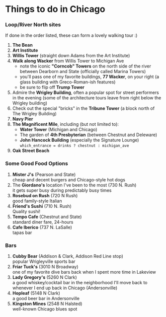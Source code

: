 # Things to do in Chicago

### Loop/River North sites
If done in the order listed, these can form a lovely walking tour :)

1. __The Bean__
1. __Art Institute__
1. __Willis Tower__ (straight down Adams from the Art Institute)
1. __Walk along Wacker__ from Willis Tower to Michigan Ave
    * note the iconic __"Corncob" Towers__ on the north side of the river between Dearborn and State (officially called Marina Towers)
    * you'll pass one of my favorite buildings, __77 Wacker__, on your right (a glass building with Greco-Roman-ish features)
    * be sure to flip off __Trump Tower__
1. Admire the __Wrigley Building__, often a popular spot for street performers in the evening (some of the architecture tours leave from right below the Wrigley building)
1. Check out the special "bricks" in the __Tribune Tower__ (a block north of The Wrigley Building)
1. __Navy Pier__
1. __The Magnificent Mile__, including (but not limited to):
    * __Water Tower__ (Michigan and Chicago)
    * The garden of __4th Presbyterian__ (between Chestnut and Deleware)
    * __John Hancock Building__ (especially the Signature Lounge)  
    `which_entrance = drinks ? chestnut : michigan_ave`
1. __Oak Street Beach__

### Some Good Food Options
1. __Mister J's__ (Pearson and State)  
cheap and decent burgers and Chicago-style hot dogs
1. The __Giordano's__ location I've been to the most (730 N. Rush)  
it gets super busy during predictably busy times
1. __Rosebud on Rush__ (720 N Rush)  
good family-style Italian
1. __Friend's Sushi__ (710 N. Rush)  
Quality sushi!
1. __Tempo Cafe__ (Chestnut and State)  
standard diner fare, 24-hours
1. __Cafe Iberico__ (737 N. LaSalle)  
tapas bar

### Bars
1. __Cubby Bear__ (Addison & Clark, Addison Red Line stop)  
popular Wrigleyville sports bar
1. __Friar Tuck's__ (3010 N Broadway)  
one of my favorite dive bars back when I spent more time in Lakeview
1. __Lady Gregory's__ (5260 N Clark)  
a good whiskey/cocktail bar in the neighborhood I'll move back to whenever I end up back in Chicago (Andersonville)
1. __Hopleaf__ (5148 N Clark)  
a good beer bar in Andersonville
1. __Kingston Mines__ (2548 N Halsted)  
well-known Chicago blues spot
